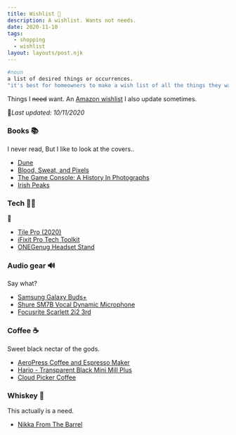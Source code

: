 ```yaml
---
title: Wishlist 💭
description: A wishlist. Wants not needs.
date: 2020-11-10
tags:
  - shopping
  - wishlist
layout: layouts/post.njk
---
```


```bash
#noun
a list of desired things or occurrences.
"it's best for homeowners to make a wish list of all the things they want"
```

Things I ~~need~~ want. An [Amazon wishlist](https://www.amazon.co.uk/hz/wishlist/ls/IYC1DEIBVM69?ref_=wl_share) I also update sometimes.

💫*Last updated: 10/11/2020*

### Books 📚

I never read, But I like to look at the covers..

- [Dune](https://www.amazon.co.uk/dp/0340960191/?coliid=IWF52FC73H1B&colid=IYC1DEIBVM69&psc=1&ref_=lv_ov_lig_dp_it_im)
- [Blood, Sweat, and Pixels](https://www.amazon.co.uk/dp/0062651234/?coliid=I2JCNRSUYCAFFP&colid=IYC1DEIBVM69&psc=1&ref_=lv_ov_lig_dp_it)
- [The Game Console: A History In Photographs](https://www.amazon.co.uk/dp/1593277431/?coliid=I3R870HFD2LZ3B&colid=IYC1DEIBVM69&psc=1&ref_=lv_ov_lig_dp_it)
- [Irish Peaks](https://irishpeaks.ie/products/irish-peaks-2021)

### Tech 👨‍💻

🤖

- [Tile Pro (2020)](https://www.amazon.co.uk/dp/B07W87124X/?coliid=I3Q5XX1FA6M1MB&colid=IYC1DEIBVM69&psc=1&ref_=lv_ov_lig_dp_it)
- [iFixit Pro Tech Toolkit](https://www.amazon.co.uk/dp/B01GF0KV6G/?coliid=I1KTURGCX817IW&colid=IYC1DEIBVM69&psc=1&ref_=lv_ov_lig_dp_it)
- [ONEGenug Headset Stand](https://www.amazon.co.uk/dp/B07JN1BGK9/?coliid=I1TOFC7S5QDNGE&colid=IYC1DEIBVM69&psc=1&ref_=lv_ov_lig_dp_it)

### Audio gear 🔊

Say what?

- [Samsung Galaxy Buds+](https://www.amazon.co.uk/dp/B0842QKN99/?coliid=I1HYFU900G3329&colid=IYC1DEIBVM69&psc=1&ref_=lv_ov_lig_dp_it)
- [Shure SM7B Vocal Dynamic Microphone](https://www.amazon.co.uk/dp/B007A3W6B6/?coliid=I1OOF88LEJPLW2&colid=IYC1DEIBVM69&psc=1&ref_=lv_ov_lig_dp_it)
- [Focusrite Scarlett 2i2 3rd](https://www.amazon.co.uk/dp/B07QR73T66/?coliid=I26CMKS5EM9BQV&colid=IYC1DEIBVM69&psc=0&ref_=lv_ov_lig_dp_it)

### Coffee ☕

Sweet black nectar of the gods.

- [AeroPress Coffee and Espresso Maker](https://www.amazon.co.uk/dp/B000GXZ2GS/?coliid=I3PL009N1759WB&colid=IYC1DEIBVM69&psc=1&ref_=lv_ov_lig_dp_it)
- [Hario - Transparent Black Mini Mill Plus](https://www.amazon.co.uk/dp/B01GPMH590/?coliid=IPH3SGHYPJCB9&colid=IYC1DEIBVM69&psc=1&ref_=lv_ov_lig_dp_it)
- [Cloud Picker Coffee](https://cloudpickercoffee.ie/)


### Whiskey 🥃

This actually is a need.

- [Nikka From The Barrel](https://www.celticwhiskeyshop.com/nikka-from-the-barrel)
